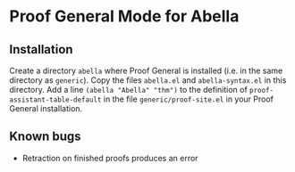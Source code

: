 # Proof General Mode for Abella #

## Installation ##

Create a directory `abella` where Proof General is installed (i.e. in the same directory as `generic`).
Copy the files `abella.el` and `abella-syntax.el` in this directory.
Add a line `(abella "Abella" "thm")` to the definition of `proof-assistant-table-default` in the file `generic/proof-site.el` in your Proof General installation.

## Known bugs ##

* Retraction on finished proofs produces an error

